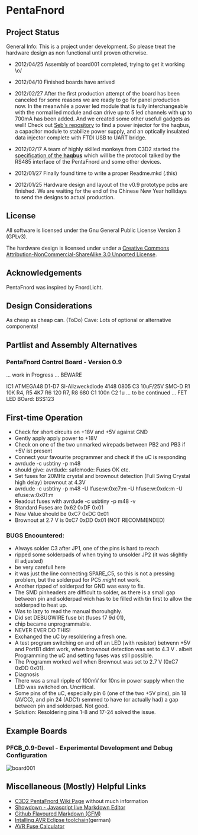 PentaFnord
============



Project Status
--------------

General Info: This is a project under development. So please treat the hardware design as non functional until proven otherwise.

* 2012/04/25 Assembly of board001 completed, trying to get it working \o/

* 2012/04/10 Finished boards have arrived

* 2012/02/27 After the first production attempt of the board has been canceled for some reasons we are ready to go for panel production now. In the meanwhile a power led module that is fully interchangeable with the normal led module and can drive up to 5 led channels with up to 700mA has been added. And we created some other usefull gadgets as well! Check out [Seb's repository](https://github.com/sebseb7/eagle/tree/master/4CHLED) to find a power injector for the haqbus, a capacitor module to stabilize power supply, and an optically insulated data injector complete with FTDI USB to UART bridge.  

* 2012/02/17 A team of highly skilled monkeys from C3D2 started the [specification of the __haqbus__](https://github.com/c3d2/haqbus) which will be the protocoll talked by the RS485 interface of the PentaFnord and some other devices.

* 2012/01/27 Finally found time to write a proper Readme.mkd (.this)

* 2012/01/25 Hardware design and layout of the v0.9 prototype pcbs are finished. We are waiting for the end of the Chinese New Year hollidays to send the designs to actual production.

License
-------
All software is licensed under the Gnu General Public License Version 3 (GPLv3).

The hardware design is licensed under 
 under a [Creative Commons Attribution-NonCommercial-ShareAlike 3.0 Unported License](http://creativecommons.org/licenses/by-nc-sa/3.0/).

Acknowledgements
----------------

PentaFnord was inspired by FnordLicht. 

Design Considerations
---------------------
As cheap as cheap can. (ToDo) Cave: Lots of optional or alternative components!

Partlist and Assembly Alternatives
----------------------------------

### PentaFnord Control Board - Version 0.9

... work in Progress ... BEWARE

IC1 ATMEGA48
D1-D7 SI-Allzweckdiode 4148 0805
C3 10uF/25V SMC-D
R1	10K
R4, R5 	4K7
R6	120
R7, R8	680
C1	100n
C2	1u
... to be continued ...
FET LED BOard: BSS123

First-time Operation
--------------------
* Check for short circuits on +18V and +5V against GND
* Gently apply apply power to +18V
* Check on one of the two unmarked wirepads between PB2 and PB3 if +5V ist present
* Connect your favourite programmer and check if the uC is responding
 * avrdude -c usbtiny -p m48
 * should give: avrdude: safemode: Fuses OK etc.
* Set fuses for 20MHz crystal and brownout detection (Full Swing Crystal high delay) brownout at 4.3V
 * avrdude -c usbtiny -p m48 -U lfuse:w:0xc7:m -U hfuse:w:0xdc:m -U efuse:w:0x01:m 
 * Readout fuses with avrdude -c usbtiny -p m48 -v 
 * Standard Fuses are 0x62 0xDF 0x01
 * New Value should be 0xC7 0xDC 0x01
 * Brownout at 2.7 V is 0xC7 0xDD 0x01 (NOT RECOMMENDED)



### BUGS Encountered:

* Always solder C3 after JP1, one of the pins is hard to reach
* ripped some solderpads of when trying to unsolder JP2 (it was slightly ill adjusted)
 * be very carefull here
 * it was just the line connecting SPARE\_C5, so this is not a pressing problem, but the solderpad for PC5 _might_ not work.
 * Another ripped of solderpad for GND was easy to fix.
* The SMD pinheaders are difficult to solder, as there is a small gap between pin and solderpad wich has to be filled with tin first to allow the solderpad to heat up.
* Was to lazy to read the manual thorouhghly.
 * Did set DEBUGWIRE fuse bit (fuses f7 9d 01),
 * chip became unprogrammable.
 * NEVER EVER DO THIS!
* Exchanged the uC by resoldering a fresh one.
* A test program switching on and off an LED (with resistor) betwenn +5V and PortB1 didnt work, when brownout detection was set to 4.3 V . albeit Programming the uC and setting fuses was still possible.
 * The Programm worked well when Brownout was set to 2.7 V (0xC7 0xDD 0x01).
 * Diagnosis
  * There was a small ripple of 100mV for 10ns in power supply when the LED was switched on. Uncritical.
  * Some pins of the uC, especially pin 6 (one of the two +5V pins), pin 18 (AVCC), and pin 24 (ADC1) semmed to have (or actually had) a gap between pin and solderpad. Not good.
  * Solution: Resoldering pins 1-8 and 17-24 solved the issue.




Example Boards
--------------

### PFCB_0.9-Devel - Experimental Development and Debug Configuration
![board001](/alxlo/PentaFnord/raw/master/img/board001.jpg)


Miscellaneous (Mostly) Helpful Links
---------------------------
* [C3D2 PentaFnord Wiki Page](https://www.c3d2.de/wiki/PentaFnord) without much information
* [Showdown - Javascript live Markdown Editor](http://softwaremaniacs.org/playground/showdown-highlight/)
* [Github Flavoured Markdown (GFM)](http://github.github.com/github-flavored-markdown/)
* [Intalling AVR Eclipse toolchain](http://www.mikrocontroller.net/articles/AVR_Eclipse#Ubuntu_.28Zum_zweiten.29)(german)
* [AVR Fuse Calculator](http://www.engbedded.com/fusecalc)
